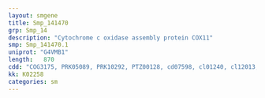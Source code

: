 ```yaml
---
layout: smgene
title: Smp_141470
grp: Smp_14
description: "Cytochrome c oxidase assembly protein COX11"
smp: Smp_141470.1
uniprot: "G4VMB1"
length:   870
cdd: "COG3175, PRK05089, PRK10292, PTZ00128, cd07598, cl01240, cl12013, cl22661, pfam04442, pfam06730"
kk: K02258
categories: sm
---
```

